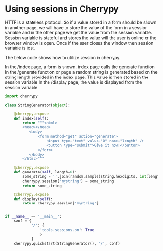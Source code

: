 # Using sessions in Cherrypy

HTTP is a stateless protocol. So if a value stored in a form should be shown in another page, we will have to store the value of the form in a session variable 
and in the other page we get the value from the session variable. Session variable is stateful and stores the value will the user is online or the browser window is open. Once if the user 
closes the window then session variable is lost.

The below code shows how to utilize session in cherrypy. 

In the /index page, a form is shown. index page calls the generate function
In the /generate function or page a random string is generated based on the string length provided in the index page. This value is then stored in the session variable
In the /display page, the value is displayed from the session variable


```python
import cherrypy

class StringGenerator(object):

    @cherrypy.expose
    def index(self):
        return """<html>         
        <head></head>
           <body>
               <form method="get" action="generate">
                   <input type="text" value="8" name="length" />
                   <button type="submit">Give it now!</button>
               </form>
           </body>
        </html>"""

    @cherrypy.expose
    def generate(self, length=8):
        some_string = ''.join(random.sample(string.hexdigits, int(length)))
        cherrypy.session['mystring'] = some_string
        return some_string

    @cherrypy.expose
    def display(self):
        return cherrypy.session['mystring']


if __name__ == '__main__':
    conf = {
            '/': {
                'tools.sessions.on': True
                }
            }
    cherrypy.quickstart(StringGenerator(), '/', conf)

```

